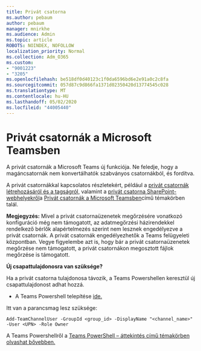 ```yaml
---
title: Privát csatorna
ms.author: pebaum
author: pebaum
manager: mnirkhe
ms.audience: Admin
ms.topic: article
ROBOTS: NOINDEX, NOFOLLOW
localization_priority: Normal
ms.collection: Adm_O365
ms.custom:
- "9001223"
- "3205"
ms.openlocfilehash: be518df0d40123c1f0da6596bd6e2e91a0c2c8fa
ms.sourcegitcommit: 057d87c9d866fa1371d02350420d13774545c028
ms.translationtype: MT
ms.contentlocale: hu-HU
ms.lasthandoff: 05/02/2020
ms.locfileid: "44005440"
---
```

# <a name="private-channels-in-microsoft-teams"></a>Privát csatornák a Microsoft Teamsben

A privát csatornák a Microsoft Teams új funkciója. Ne feledje, hogy a magáncsatornák nem konvertálhatók szabványos csatornákból, és fordítva.

A privát csatornákkal kapcsolatos részletekért, például a [privát csatornák létrehozásáról és a tagságról,](https://docs.microsoft.com/MicrosoftTeams/private-channels#private-channel-creation-and-membership) valamint a [privát csatorna SharePoint-webhelyekről](https://docs.microsoft.com/MicrosoftTeams/private-channels#private-channel-sharepoint-sites)a [Privát csatornák a Microsoft Teamsben](https://docs.microsoft.com/MicrosoftTeams/private-channels)című témakörben talál. 

**Megjegyzés:** Mivel a privát csatornaüzenetek megőrzésére vonatkozó konfiguráció még nem támogatott, az adatmegőrzési házirendekkel rendelkező bérlők alapértelmezés szerint nem lesznek engedélyezve a privát csatornák. A privát csatornák engedélyezhetők a Teams felügyeleti központban. Vegye figyelembe azt is, hogy bár a privát csatornaüzenetek megőrzése nem támogatott, a privát csatornákon megosztott fájlok megőrzése is támogatott.

**Új csapattulajdonosra van szüksége?**

Ha a privát csatorna tulajdonosa távozik, a Teams Powershellen keresztül új csapattulajdonost adhat hozzá.


- A Teams Powershell telepítése [ide.](https://www.powershellgallery.com/packages/MicrosoftTeams/1.0.6)

Itt van a parancsmag lesz szüksége:

`
    Add-TeamChannelUser -GroupId <group_id> -DisplayName "<channel_name>" -User <UPN> -Role Owner
`

A Teams Powershellről a [Teams PowerShell – áttekintés című témakörben olvashat bővebben.](https://docs.microsoft.com/microsoftteams/teams-powershell-overview)
